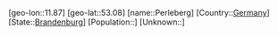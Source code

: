 ﻿---
location: [53.08,11.87]
type: City
tags:
- geo/City


SpocWebEntityId: 33307
isDeleted: false
confidential: public

---
[geo-lon::11.87]
[geo-lat::53.08]
[name::Perleberg]
[Country::[Germany](geo/Continent/Europe/Germany.md)]
[State::[Brandenburg](geo/Continent/Europe/Germany/Brandenburg.md)]
[Population::]
[Unknown::]


